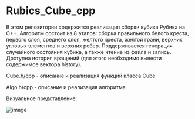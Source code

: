 # Rubics_Cube_cpp
В этом репозитории содержится реализация сборки кубика Рубика на C++. Алгоритм состоит из 8 этапов: сборка правильного белого креста, первого слоя, среднего слоя, 
желтого креста, желтой грани, верхних угловых элементов и верхних ребер. Поддерживается генерация случайного состояния кубика, а также чтение из файла и запись. Доступна история вращений (для этого необходимо вывести содержимое вектора history).

Cube.h/cpp - описание и реализация функций класса Cube

Algo.h/cpp - описание и реализация алгоритма 


Визуальное представление:

![image](https://github.com/elizavetakotelnikova/Cubics_common_usage/assets/113019328/3937dbe7-99b7-42ec-9ae7-8d1585a57f2a)
